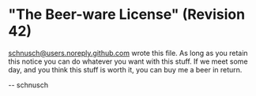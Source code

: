 # "The Beer-ware License" (Revision 42)

<schnusch@users.noreply.github.com> wrote this file.  As long as you retain this
notice you can do whatever you want with this stuff.  If we meet some day, and
you think this stuff is worth it, you can buy me a beer in return.

-- schnusch

